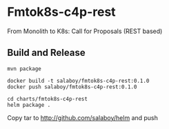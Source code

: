 # Fmtok8s-c4p-rest
From Monolith to K8s: Call for Proposals (REST based)

## Build and Release

```
mvn package
```

```
docker build -t salaboy/fmtok8s-c4p-rest:0.1.0
docker push salaboy/fmtok8s-c4p-rest:0.1.0
```

```
cd charts/fmtok8s-c4p-rest
helm package .
```

Copy tar to http://github.com/salaboy/helm and push
